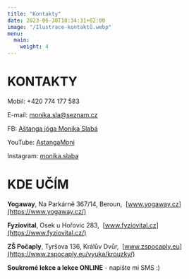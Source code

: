 ```yaml
---
title: "Kontakty"
date: 2023-06-30T18:34:31+02:00
image: "/Ilustrace-kontaktů.webp"
menu:
  main:
    weight: 4
---
```


# KONTAKTY

Mobil: +420 774 177 583

E-mail: <monika.sla@seznam.cz>

FB: [Aštanga jóga Monika Slabá](https://www.facebook.com/astangamoni.cz)

YouTube: [AstangaMoni](https://www.youtube.com/channel/UCFIkX9W1aifH4QOTRpg-LLQ?view_as=subscriber)

Instagram: [monika.slaba](https://instagram.com/monika.slaba.7?igshid=ZDdkNTZiNTM=)

# KDE UČÍM
**Yogaway**, Na Parkárně 367/14, Beroun,  [www.yogaway.cz](https://www.yogaway.cz/)

**Fyziovital**, Osek u Hořovic 283,  [www.fyziovital.cz](https://www.fyziovital.cz/)

**ZŠ Počaply**, Tyršova 136, Králův Dvůr,  [www.zspocaply.eu](https://www.zspocaply.eu/vyuka/krouzky/)

**Soukromé lekce a lekce ONLINE** - napište mi SMS :)
>

<!--iframe src="https://docs.google.com/forms/d/e/1FAIpQLSdqkKrZS--IV5Zbc1A_pDeW6TWkPhPmnF8mzQ0yibQmgriI6A/viewform?embedded=true" width="700" height="1200" frameborder="0" marginheight="0" marginwidth="0">Loading…</iframe-->
